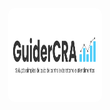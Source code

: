 <center>
<img src="./public/img/nameLogo.svg" style="width: 150px; height: 150px; border-radius: 10px">
</center>
